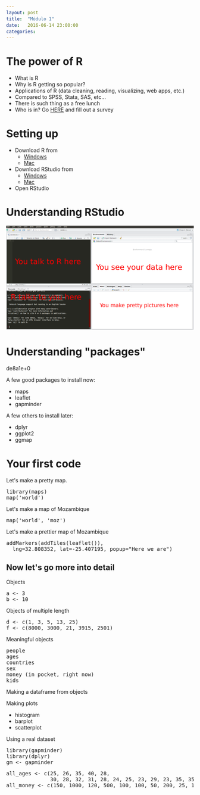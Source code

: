 ```yaml
---
layout: post
title:  "Módulo 1"
date:   2016-06-14 23:00:00
categories: 
---
```


# The power of R

- What is R
- Why is R getting so popular?
- Applications of R (data cleaning, reading, visualizing, web apps, etc.)
- Compared to SPSS, Stata, SAS, etc...
- There is such thing as a free lunch
- Who is in? Go [HERE](http://goo.gl/forms/PfAncjOa11uMePO53) and fill out a survey

# Setting up 

- Download R from 
    - [Windows](https://cran.r-project.org/bin/windows/base/)
    - [Mac](https://cran.r-project.org/bin/macosx/)
- Download RStudio from
    - [Windows](https://download1.rstudio.org/RStudio-0.99.902.exe)
    - [Mac](https://download1.rstudio.org/RStudio-0.99.902.dmg)
- Open RStudio

# Understanding RStudio

![GitHub Logo](/images/rstudio.png)

# Understanding "packages"

de8a1e+0

A few good packages to install now:

- maps
- leaflet
- gapminder

A few others to install later:

- dplyr
- ggplot2
- ggmap

# Your first code

Let's make a pretty map.

<pre>
library(maps)
map('world')
</pre>

Let's make a map of Mozambique

<pre>
map('world', 'moz')
</pre>

Let's make a prettier map of Mozambique

<pre>
addMarkers(addTiles(leaflet()),
  lng=32.808352, lat=-25.407195, popup="Here we are")
</pre>

## Now let's go more into detail

Objects

<pre>
a <- 3
b <- 10
</pre>

Objects of multiple length

<pre>
d <- c(1, 3, 5, 13, 25)
f <- c(8000, 3000, 21, 3915, 2501)
</pre>

Meaningful objects

<pre>
people
ages
countries
sex
money (in pocket, right now)
kids
</pre>

Making a dataframe from objects

Making plots

- histogram
- barplot
- scatterplot

Using a real dataset

<pre>
library(gapminder)
library(dplyr)
gm <- gapminder
</pre>

<pre>
all_ages <- c(25, 26, 35, 40, 28,
              30, 28, 32, 31, 28, 24, 25, 23, 29, 23, 35, 35, 28, 35, 34, 27, 34, 30, 35)
all_money <- c(150, 1000, 120, 500, 100, 100, 50, 200, 25, 100, 2000, 100, 300, 500, 95, 100, 0, 90, 900, 16, 200, 50, 1000, 100)

</pre>